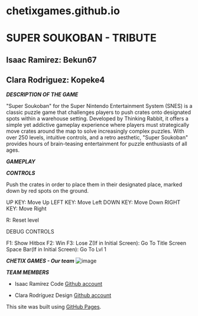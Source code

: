 # chetixgames.github.io

# SUPER SOUKOBAN - TRIBUTE
## Isaac Ramirez: Bekun67 
## Clara Rodriguez: Kopeke4


***DESCRIPTION OF THE GAME***

"Super Soukoban" for the Super Nintendo Entertainment System (SNES) is a classic puzzle game that challenges players to push crates onto designated spots within a warehouse setting. 
Developed by Thinking Rabbit, it offers a simple yet addictive gameplay experience where players must strategically move crates around the map to solve increasingly complex puzzles. 
With over 250 levels, intuitive controls, and a retro aesthetic, "Super Soukoban" provides hours of brain-teasing entertainment for puzzle enthusiasts of all ages.

***GAMEPLAY***







***CONTROLS***

Push the crates in order to place them in their designated place, marked down by red spots on the ground.

UP KEY: Move Up
LEFT KEY: Move Left
DOWN KEY: Move Down
RIGHT KEY: Move Right

R: Reset level

DEBUG CONTROLS

F1: Show Hitbox
F2: Win
F3: Lose
Z(If in Initial Screen): Go To Title Screen
Space Bar(If in Initial Screen): Go To Lvl 1

***CHETIX GAMES - Our team***
![image](https://github.com/Kopeke4/chetixgames.github.io/assets/160216289/59fde098-beac-4641-9f02-1ae950cc6c16)

***TEAM MEMBERS***

- Isaac Ramírez
  Code
  [Github account](https://github.com/Bekun67)
  
- Clara Rodríguez
  Design
  [Github account](https://github.com/Kopeke4)


This site was built using [GitHub Pages](https://pages.github.com/).
